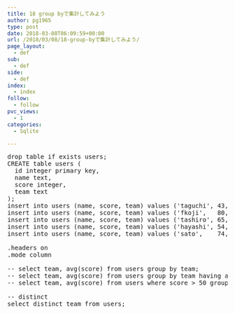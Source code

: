 ```yaml
---
title: 18 group byで集計してみよう
author: pg1965
type: post
date: 2018-03-08T06:09:59+00:00
url: /2018/03/08/18-group-byで集計してみよう/
page_layout:
  - def
sub:
  - def
side:
  - def
index:
  - index
follow:
  - follow
pvc_views:
  - 1
categories:
  - Sqlite

---
```

<pre class="lang:tsql decode:true ">drop table if exists users;
CREATE table users (
  id integer primary key,
  name text,
  score integer,
  team text
);
insert into users (name, score, team) values ('taguchi', 43, 'team-A');
insert into users (name, score, team) values ('fkoji',   80, 'team-B');
insert into users (name, score, team) values ('tashiro', 65, 'team-B');
insert into users (name, score, team) values ('hayashi', 54, 'team-A');
insert into users (name, score, team) values ('sato',    74, 'team-C');

.headers on
.mode column

-- select team, avg(score) from users group by team;
-- select team, avg(score) from users group by team having avg(score) &gt; 50;
-- select team, avg(score) from users where score &gt; 50 group by team;

-- distinct
select distinct team from users;</pre>

&nbsp;